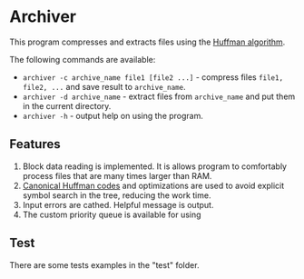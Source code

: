 # Archiver

This program compresses and extracts files using the [Huffman algorithm](https://en.wikipedia.org/wiki/Huffman_coding).

The following commands are available:
* `archiver -c archive_name file1 [file2 ...]` - compress files `file1, file2, ...` and save result to `archive_name`.
* `archiver -d archive_name` - extract files from `archive_name` and put them in the current directory.
* `archiver -h` - output help on using the program.

## Features

1. Block data reading is implemented. It is allows program to comfortably process files that are many times larger than RAM.
1. [Canonical Huffman codes](https://en.wikipedia.org/wiki/Canonical_Huffman_code) and optimizations are used to avoid explicit symbol search in the tree, reducing the work time.
1. Input errors are cathed. Helpful message is output.
1. The custom priority queue is available for using


## Test
There are some tests examples in the "test" folder.

